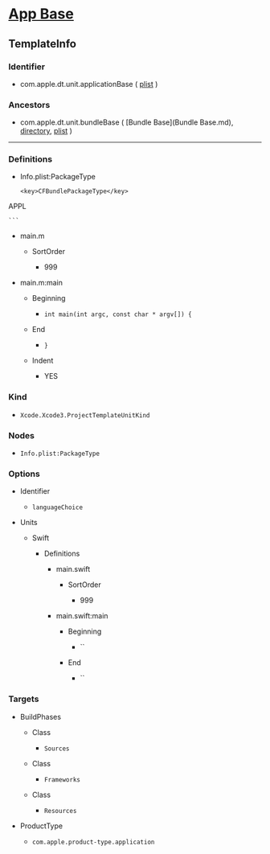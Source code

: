 # [App Base](/Applications/Xcode.app/Contents/Developer/Library/Xcode/Templates/Project%20Templates/Base/App%20Base.xctemplate)

## TemplateInfo

### Identifier

- com.apple.dt.unit.applicationBase ( [plist](/Applications/Xcode.app/Contents/Developer/Library/Xcode/Templates/Project%20Templates/Base/App%20Base.xctemplate/TemplateInfo.plist) )

### Ancestors

- com.apple.dt.unit.bundleBase ( [Bundle Base](Bundle Base.md), [directory](/Applications/Xcode.app/Contents/Developer/Library/Xcode/Templates/Project%20Templates/Base/Bundle%20Base.xctemplate), [plist](/Applications/Xcode.app/Contents/Developer/Library/Xcode/Templates/Project%20Templates/Base/Bundle%20Base.xctemplate/TemplateInfo.plist) )

---

### Definitions

- Info.plist:PackageType

	```
	<key>CFBundlePackageType</key>
<string>APPL</string>

	```

- main.m

	- SortOrder

		- 999

- main.m:main

	- Beginning

		- `int main(int argc, const char * argv[]) {`

	- End

		- `}`

	- Indent

		- YES

### Kind

- `Xcode.Xcode3.ProjectTemplateUnitKind`

### Nodes

- `Info.plist:PackageType`

### Options

- Identifier

	- `languageChoice`

- Units

	- Swift

		- Definitions

			- main.swift

				- SortOrder

					- 999

			- main.swift:main

				- Beginning

					- ``

				- End

					- ``

### Targets

- BuildPhases

	- Class

		- `Sources`

	- Class

		- `Frameworks`

	- Class

		- `Resources`

- ProductType

	- `com.apple.product-type.application`